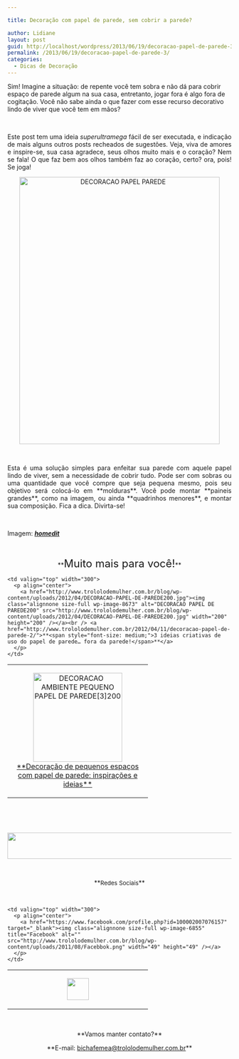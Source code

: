 ```yaml
---

title: Decoração com papel de parede, sem cobrir a parede?

author: Lidiane
layout: post
guid: http://localhost/wordpress/2013/06/19/decoracao-papel-de-parede-3/
permalink: /2013/06/19/decoracao-papel-de-parede-3/
categories:
  - Dicas de Decoração
---
```

Sim! Imagine a situação: de repente você tem sobra e não dá para cobrir espaço de parede algum na sua casa, entretanto, jogar fora é algo fora de cogitação. Você não sabe ainda o que fazer com esse recurso decorativo lindo de viver que você tem em mãos?

&nbsp;

<p align="justify">
  Este post tem uma ideia <em>superultramega</em> fácil de ser executada, e indicação de mais alguns outros posts recheados de sugestões. Veja, viva de amores e inspire-se, sua casa agradece, seus olhos muito mais e o coração? Nem se fala! O que faz bem aos olhos também faz ao coração, certo? ora, pois! Se joga!
</p>

<!--more-->

<p align="center">
  <a href="http://www.trololodemulher.com.br/blog/wp-content/uploads/2013/05/DECORACAO-PAPEL-PAREDE.jpg"><img class="alignnone size-full wp-image-9489" alt="DECORACAO PAPEL PAREDE" src="http://www.trololodemulher.com.br/blog/wp-content/uploads/2013/05/DECORACAO-PAPEL-PAREDE.jpg" width="450" height="600" /></a>
</p>

&nbsp;

<p align="justify">
  Esta é uma solução simples para enfeitar sua parede com aquele papel lindo de viver, sem a necessidade de cobrir tudo. Pode ser com sobras ou uma quantidade que você compre que seja pequena mesmo, pois seu objetivo será colocá-lo em **molduras**. Você pode montar **paineis grandes**, como na imagem, ou ainda **quadrinhos menores**, e montar sua composição. Fica a dica. Divirta-se!
</p>

&nbsp;

Imagem: <a href="http://www.homedit.com/" target="_blank">**<em>homedit</em>**</a>

&nbsp;

<p align="center">
  **<span style="font-size: x-large;">Muito mais para você!</span>**
</p>

<table width="600" border="0" cellspacing="0" cellpadding="2">
  <tr>
    <td valign="top" width="300">
      <p align="center">
        <a href="http://www.trololodemulher.com.br/blog/wp-content/uploads/2012/04/DECORACAO-AMBIENTE-PEQUENO-PAPEL-DE-PAREDE3200.jpg"><img class="alignnone size-full wp-image-8674" alt="DECORACAO AMBIENTE PEQUENO PAPEL DE PAREDE[3]200" src="http://www.trololodemulher.com.br/blog/wp-content/uploads/2012/04/DECORACAO-AMBIENTE-PEQUENO-PAPEL-DE-PAREDE3200.jpg" width="200" height="200" /></a><br /> <a href="http://www.decoracaodacasa.com/decoracao-papel-de-parede-2/" target="_blank">**<span style="font-size: medium;">Decoração de pequenos espaços com papel de parede: inspirações e ideias</span>**</a>
      </p>
    </td>
    
    <td valign="top" width="300">
      <p align="center">
        <a href="http://www.trololodemulher.com.br/blog/wp-content/uploads/2012/04/DECORACAO-PAPEL-DE-PAREDE200.jpg"><img class="alignnone size-full wp-image-8673" alt="DECORACAO PAPEL DE PAREDE200" src="http://www.trololodemulher.com.br/blog/wp-content/uploads/2012/04/DECORACAO-PAPEL-DE-PAREDE200.jpg" width="200" height="200" /></a><br /> <a href="http://www.trololodemulher.com.br/2012/04/11/decoracao-papel-de-parede-2/">**<span style="font-size: medium;">3 ideias criativas de uso do papel de parede… fora da parede!</span>**</a>
      </p>
    </td>
  </tr>
</table>

&nbsp;

&nbsp;

<p align="center">
  <a href="http://feedburner.google.com/fb/a/mailverify?uri=blogbichafemea&loc=pt_BR" target="_blank"><img class="alignnone size-full wp-image-8451" title="Assine o Bicha Fêmea grátis!" alt="" src="http://www.trololodemulher.com.br/blog/wp-content/uploads/2012/01/rodapé.png" width="600" height="59" /></a>
</p>

&nbsp;

<p align="center">
  **<span style="font-size: small;">Redes Sociais</span>**
</p>

&nbsp;

<table width="600" border="0" cellspacing="0" cellpadding="2">
  <tr>
    <td valign="top" width="300">
      <p align="center">
        <a href="https://twitter.com/#%21/bichafemea" target="_blank"><img class="alignnone size-full wp-image-6857" title="Twitter" alt="" src="http://www.trololodemulher.com.br/blog/wp-content/uploads/2011/08/Twitter.png" width="49" height="49" /></a>
      </p>
    </td>
    
    <td valign="top" width="300">
      <p align="center">
        <a href="https://www.facebook.com/profile.php?id=100002007076157" target="_blank"><img class="alignnone size-full wp-image-6855" title="Facebook" alt="" src="http://www.trololodemulher.com.br/blog/wp-content/uploads/2011/08/Facebbok.png" width="49" height="49" /></a>
      </p>
    </td>
  </tr>
</table>

&nbsp;

<p align="center">
  **Vamos manter contato?**
</p>

<p align="center">
  **E-mail: <a href="mailto:bichafemea@trololodemulher.com.br">bichafemea@trololodemulher.com.br</a>**
</p>

<p align="center">